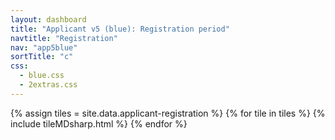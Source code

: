 ```yaml
---
layout: dashboard
title: "Applicant v5 (blue): Registration period"
navtitle: "Registration"
nav: "app5blue"
sortTitle: "c"
css:
  - blue.css
  - 2extras.css
---
```


{% assign tiles = site.data.applicant-registration  %}
{% for tile in tiles %}
  {% include tileMDsharp.html %}
{% endfor %}
